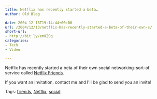 ```yaml
---
title: Netflix has recently started a beta…
author: Old Blog

date: 2004-12-13T19:14:44+00:00
url: /2004/12/13/netflix-has-recently-started-a-beta-of-their-own-s/
short-url:
- http://bit.ly/emUISq
categories:
- Tech
- Video

---
```

<div class='microid-http+http:sha1:dbd8854d82c3db4adf8774a80778187bb740d6bb'>

Netflix has recently started a beta of their own social networking-sort-of service called <a href="http://www.netflix.com/FriendPage">Netflix Friends</a>.

If you want an invitation, contact me and I'll be glad to send you an invite!

</div>

<div class="st-post-tags">
Tags: <a href="http://www.cavort.org/tag/friends/" title="friends" rel="tag">friends</a>, <a href="http://www.cavort.org/tag/netflix/" title="Netflix" rel="tag">Netflix</a>, <a href="http://www.cavort.org/tag/social/" title="social" rel="tag">social</a><br />
</div>